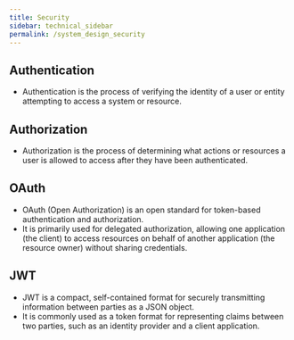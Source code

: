 ```yaml
---
title: Security
sidebar: technical_sidebar
permalink: /system_design_security
---
```


## Authentication
- Authentication is the process of verifying the identity of a user or entity attempting to access a system or resource.

## Authorization
- Authorization is the process of determining what actions or resources a user is allowed to access after they have been authenticated.

## OAuth
- OAuth (Open Authorization) is an open standard for token-based authentication and authorization.
- It is primarily used for delegated authorization, allowing one application (the client) to access resources on behalf of another application (the resource owner) without sharing credentials.

## JWT
- JWT is a compact, self-contained format for securely transmitting information between parties as a JSON object.
- It is commonly used as a token format for representing claims between two parties, such as an identity provider and a client application.
